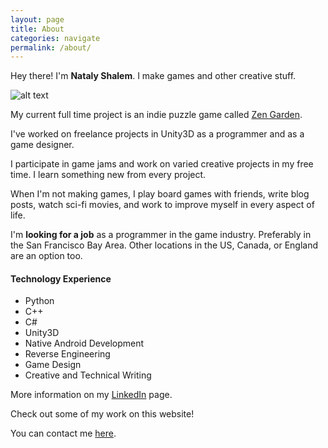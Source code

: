 ```yaml
---
layout: page
title: About
categories: navigate
permalink: /about/
---
```

Hey there! I'm **Nataly Shalem**. I make games and other creative stuff.

![alt text][ProfilePic]

[ProfilePic]: ../images/profilepic.jpg "Nataly Shalem"

My current full time project is an indie puzzle game called [Zen Garden][].

I've worked on freelance projects in Unity3D as a programmer and as a game designer.

I participate in game jams and work on varied creative projects in my free time. I learn something new from every project.

When I'm not making games, I play board games with friends, write blog posts, watch sci-fi movies, and work to improve myself in every aspect of life.

I'm **looking for a job** as a programmer in the game industry. Preferably in the San Francisco Bay Area. Other locations in the US, Canada, or England are an option too.

#### Technology Experience
* Python
* C++
* C#
* Unity3D
* Native Android Development
* Reverse Engineering
* Game Design
* Creative and Technical Writing

More information on my [LinkedIn][] page.

Check out some of my work on this website!

You can contact me <a href="mailto:nataly@natalycreates.com" target="_blank">here</a>.

[Zen Garden]: https://www.facebook.com/ZenKittyGames/
[LinkedIn]: https://www.linkedin.com/in/natalyeliyahu/
